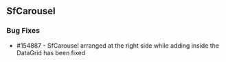 ## SfCarousel

### Bug Fixes

* \#154887 - SfCarousel arranged at the right side while adding inside the DataGrid has been fixed


